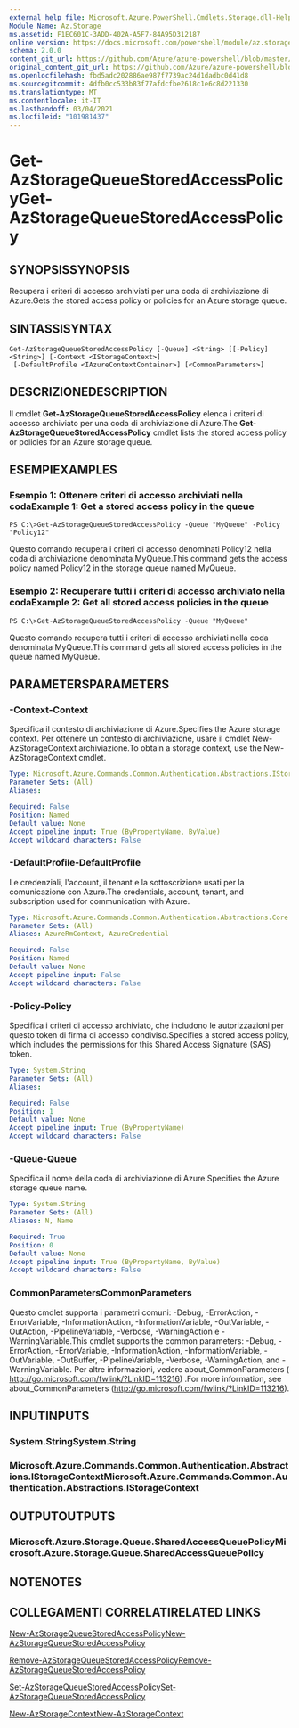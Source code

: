 ```yaml
---
external help file: Microsoft.Azure.PowerShell.Cmdlets.Storage.dll-Help.xml
Module Name: Az.Storage
ms.assetid: F1EC601C-3ADD-402A-A5F7-84A95D312187
online version: https://docs.microsoft.com/powershell/module/az.storage/get-azstoragequeuestoredaccesspolicy
schema: 2.0.0
content_git_url: https://github.com/Azure/azure-powershell/blob/master/src/Storage/Storage.Management/help/Get-AzStorageQueueStoredAccessPolicy.md
original_content_git_url: https://github.com/Azure/azure-powershell/blob/master/src/Storage/Storage.Management/help/Get-AzStorageQueueStoredAccessPolicy.md
ms.openlocfilehash: fbd5adc202886ae987f7739ac24d1dadbc0d41d8
ms.sourcegitcommit: 4dfb0cc533b83f77afdcfbe2618c1e6c8d221330
ms.translationtype: MT
ms.contentlocale: it-IT
ms.lasthandoff: 03/04/2021
ms.locfileid: "101981437"
---
```

# <span data-ttu-id="d1285-101">Get-AzStorageQueueStoredAccessPolicy</span><span class="sxs-lookup"><span data-stu-id="d1285-101">Get-AzStorageQueueStoredAccessPolicy</span></span>

## <span data-ttu-id="d1285-102">SYNOPSIS</span><span class="sxs-lookup"><span data-stu-id="d1285-102">SYNOPSIS</span></span>
<span data-ttu-id="d1285-103">Recupera i criteri di accesso archiviati per una coda di archiviazione di Azure.</span><span class="sxs-lookup"><span data-stu-id="d1285-103">Gets the stored access policy or policies for an Azure storage queue.</span></span>

## <span data-ttu-id="d1285-104">SINTASSI</span><span class="sxs-lookup"><span data-stu-id="d1285-104">SYNTAX</span></span>

```
Get-AzStorageQueueStoredAccessPolicy [-Queue] <String> [[-Policy] <String>] [-Context <IStorageContext>]
 [-DefaultProfile <IAzureContextContainer>] [<CommonParameters>]
```

## <span data-ttu-id="d1285-105">DESCRIZIONE</span><span class="sxs-lookup"><span data-stu-id="d1285-105">DESCRIPTION</span></span>
<span data-ttu-id="d1285-106">Il cmdlet **Get-AzStorageQueueStoredAccessPolicy** elenca i criteri di accesso archiviato per una coda di archiviazione di Azure.</span><span class="sxs-lookup"><span data-stu-id="d1285-106">The **Get-AzStorageQueueStoredAccessPolicy** cmdlet lists the stored access policy or policies for an Azure storage queue.</span></span>

## <span data-ttu-id="d1285-107">ESEMPI</span><span class="sxs-lookup"><span data-stu-id="d1285-107">EXAMPLES</span></span>

### <span data-ttu-id="d1285-108">Esempio 1: Ottenere criteri di accesso archiviati nella coda</span><span class="sxs-lookup"><span data-stu-id="d1285-108">Example 1: Get a stored access policy in the queue</span></span>
```
PS C:\>Get-AzStorageQueueStoredAccessPolicy -Queue "MyQueue" -Policy "Policy12"
```

<span data-ttu-id="d1285-109">Questo comando recupera i criteri di accesso denominati Policy12 nella coda di archiviazione denominata MyQueue.</span><span class="sxs-lookup"><span data-stu-id="d1285-109">This command gets the access policy named Policy12 in the storage queue named MyQueue.</span></span>

### <span data-ttu-id="d1285-110">Esempio 2: Recuperare tutti i criteri di accesso archiviato nella coda</span><span class="sxs-lookup"><span data-stu-id="d1285-110">Example 2: Get all stored access policies in the queue</span></span>
```
PS C:\>Get-AzStorageQueueStoredAccessPolicy -Queue "MyQueue"
```

<span data-ttu-id="d1285-111">Questo comando recupera tutti i criteri di accesso archiviati nella coda denominata MyQueue.</span><span class="sxs-lookup"><span data-stu-id="d1285-111">This command gets all stored access policies in the queue named MyQueue.</span></span>

## <span data-ttu-id="d1285-112">PARAMETERS</span><span class="sxs-lookup"><span data-stu-id="d1285-112">PARAMETERS</span></span>

### <span data-ttu-id="d1285-113">-Context</span><span class="sxs-lookup"><span data-stu-id="d1285-113">-Context</span></span>
<span data-ttu-id="d1285-114">Specifica il contesto di archiviazione di Azure.</span><span class="sxs-lookup"><span data-stu-id="d1285-114">Specifies the Azure storage context.</span></span>
<span data-ttu-id="d1285-115">Per ottenere un contesto di archiviazione, usare il cmdlet New-AzStorageContext archiviazione.</span><span class="sxs-lookup"><span data-stu-id="d1285-115">To obtain a storage context, use the New-AzStorageContext cmdlet.</span></span>

```yaml
Type: Microsoft.Azure.Commands.Common.Authentication.Abstractions.IStorageContext
Parameter Sets: (All)
Aliases:

Required: False
Position: Named
Default value: None
Accept pipeline input: True (ByPropertyName, ByValue)
Accept wildcard characters: False
```

### <span data-ttu-id="d1285-116">-DefaultProfile</span><span class="sxs-lookup"><span data-stu-id="d1285-116">-DefaultProfile</span></span>
<span data-ttu-id="d1285-117">Le credenziali, l'account, il tenant e la sottoscrizione usati per la comunicazione con Azure.</span><span class="sxs-lookup"><span data-stu-id="d1285-117">The credentials, account, tenant, and subscription used for communication with Azure.</span></span>

```yaml
Type: Microsoft.Azure.Commands.Common.Authentication.Abstractions.Core.IAzureContextContainer
Parameter Sets: (All)
Aliases: AzureRmContext, AzureCredential

Required: False
Position: Named
Default value: None
Accept pipeline input: False
Accept wildcard characters: False
```

### <span data-ttu-id="d1285-118">-Policy</span><span class="sxs-lookup"><span data-stu-id="d1285-118">-Policy</span></span>
<span data-ttu-id="d1285-119">Specifica i criteri di accesso archiviato, che includono le autorizzazioni per questo token di firma di accesso condiviso.</span><span class="sxs-lookup"><span data-stu-id="d1285-119">Specifies a stored access policy, which includes the permissions for this Shared Access Signature (SAS) token.</span></span>

```yaml
Type: System.String
Parameter Sets: (All)
Aliases:

Required: False
Position: 1
Default value: None
Accept pipeline input: True (ByPropertyName)
Accept wildcard characters: False
```

### <span data-ttu-id="d1285-120">-Queue</span><span class="sxs-lookup"><span data-stu-id="d1285-120">-Queue</span></span>
<span data-ttu-id="d1285-121">Specifica il nome della coda di archiviazione di Azure.</span><span class="sxs-lookup"><span data-stu-id="d1285-121">Specifies the Azure storage queue name.</span></span>

```yaml
Type: System.String
Parameter Sets: (All)
Aliases: N, Name

Required: True
Position: 0
Default value: None
Accept pipeline input: True (ByPropertyName, ByValue)
Accept wildcard characters: False
```

### <span data-ttu-id="d1285-122">CommonParameters</span><span class="sxs-lookup"><span data-stu-id="d1285-122">CommonParameters</span></span>
<span data-ttu-id="d1285-123">Questo cmdlet supporta i parametri comuni: -Debug, -ErrorAction, -ErrorVariable, -InformationAction, -InformationVariable, -OutVariable, -OutAction, -PipelineVariable, -Verbose, -WarningAction e -WarningVariable.</span><span class="sxs-lookup"><span data-stu-id="d1285-123">This cmdlet supports the common parameters: -Debug, -ErrorAction, -ErrorVariable, -InformationAction, -InformationVariable, -OutVariable, -OutBuffer, -PipelineVariable, -Verbose, -WarningAction, and -WarningVariable.</span></span> <span data-ttu-id="d1285-124">Per altre informazioni, vedere about_CommonParameters ( http://go.microsoft.com/fwlink/?LinkID=113216) .</span><span class="sxs-lookup"><span data-stu-id="d1285-124">For more information, see about_CommonParameters (http://go.microsoft.com/fwlink/?LinkID=113216).</span></span>

## <span data-ttu-id="d1285-125">INPUT</span><span class="sxs-lookup"><span data-stu-id="d1285-125">INPUTS</span></span>

### <span data-ttu-id="d1285-126">System.String</span><span class="sxs-lookup"><span data-stu-id="d1285-126">System.String</span></span>

### <span data-ttu-id="d1285-127">Microsoft.Azure.Commands.Common.Authentication.Abstractions.IStorageContext</span><span class="sxs-lookup"><span data-stu-id="d1285-127">Microsoft.Azure.Commands.Common.Authentication.Abstractions.IStorageContext</span></span>

## <span data-ttu-id="d1285-128">OUTPUT</span><span class="sxs-lookup"><span data-stu-id="d1285-128">OUTPUTS</span></span>

### <span data-ttu-id="d1285-129">Microsoft.Azure.Storage.Queue.SharedAccessQueuePolicy</span><span class="sxs-lookup"><span data-stu-id="d1285-129">Microsoft.Azure.Storage.Queue.SharedAccessQueuePolicy</span></span>

## <span data-ttu-id="d1285-130">NOTE</span><span class="sxs-lookup"><span data-stu-id="d1285-130">NOTES</span></span>

## <span data-ttu-id="d1285-131">COLLEGAMENTI CORRELATI</span><span class="sxs-lookup"><span data-stu-id="d1285-131">RELATED LINKS</span></span>

[<span data-ttu-id="d1285-132">New-AzStorageQueueStoredAccessPolicy</span><span class="sxs-lookup"><span data-stu-id="d1285-132">New-AzStorageQueueStoredAccessPolicy</span></span>](./New-AzStorageQueueStoredAccessPolicy.md)

[<span data-ttu-id="d1285-133">Remove-AzStorageQueueStoredAccessPolicy</span><span class="sxs-lookup"><span data-stu-id="d1285-133">Remove-AzStorageQueueStoredAccessPolicy</span></span>](./Remove-AzStorageQueueStoredAccessPolicy.md)

[<span data-ttu-id="d1285-134">Set-AzStorageQueueStoredAccessPolicy</span><span class="sxs-lookup"><span data-stu-id="d1285-134">Set-AzStorageQueueStoredAccessPolicy</span></span>](./Set-AzStorageQueueStoredAccessPolicy.md)

[<span data-ttu-id="d1285-135">New-AzStorageContext</span><span class="sxs-lookup"><span data-stu-id="d1285-135">New-AzStorageContext</span></span>](./New-AzStorageContext.md)


